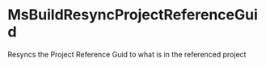 # MsBuildResyncProjectReferenceGuid
Resyncs the Project Reference Guid to what is in the referenced project
